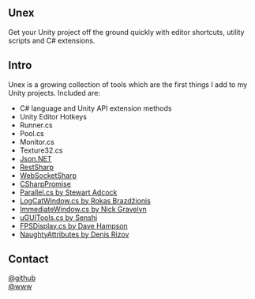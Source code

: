 ## Unex
Get your Unity project off the ground quickly with editor shortcuts, utility scripts and C# extensions.  

## Intro
Unex is a growing collection of tools which are the first things I add to my Unity projects. Included are:  
- C# language and Unity API extension methods  
- Unity Editor Hotkeys
- Runner.cs 
- Pool.cs 
- Monitor.cs 
- Texture32.cs
- [Json.NET](https://github.com/JamesNK/Newtonsoft.Json)  
- [RestSharp](https://github.com/restsharp/restsharp)  
- [WebSocketSharp](https://github.com/adrenak/websocket-sharp)  
- [CSharpPromise](https://github.com/Real-Serious-Games/C-Sharp-Promise)  
- [Parallel.cs by Stewart Adcock](https://github.com/stewartadcock/Uk.Org.Adcock.Parallel/blob/master/Parallel/Properties/AssemblyInfo.cs)  
- [LogCatWindow.cs by Rokas Brazdžionis](https://github.com/dzonatan/Unity3D-LogCat-extension)
- [ImmediateWindow.cs by Nick Gravelyn](http://wiki.unity3d.com/index.php?title=ImmediateWindow)
- [uGUITools.cs by Senshi](https://forum.unity.com/members/senshi.25677/)
- [FPSDisplay.cs by Dave Hampson](http://wiki.unity3d.com/index.php?title=FramesPerSecond)  
- [NaughtyAttributes by Denis Rizov](https://github.com/dbrizov/NaughtyAttributes)

## Contact  
[@github](https://www.github.com/adrenak)  
[@www](http://www.vatsalambastha.com)  